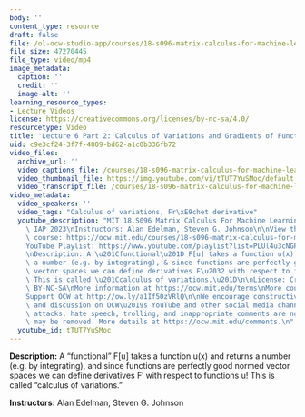 ```yaml
---
body: ''
content_type: resource
draft: false
file: /ol-ocw-studio-app/courses/18-s096-matrix-calculus-for-machine-learning-and-beyond-january-iap-2023/ocw_18s096_lecture06-part2_2023jan30_360p_16_9.mp4
file_size: 47270445
file_type: video/mp4
image_metadata:
  caption: ''
  credit: ''
  image-alt: ''
learning_resource_types:
- Lecture Videos
license: https://creativecommons.org/licenses/by-nc-sa/4.0/
resourcetype: Video
title: 'Lecture 6 Part 2: Calculus of Variations and Gradients of Functionals'
uid: c9e3cf24-3f7f-4809-bd62-a1c0b336fb72
video_files:
  archive_url: ''
  video_captions_file: /courses/18-s096-matrix-calculus-for-machine-learning-and-beyond-january-iap-2023/1N_XGswpraIiuxsUUuS3yx1Pt82iTV0Nm_transcript.webvtt
  video_thumbnail_file: https://img.youtube.com/vi/tTUT7YuSMoc/default.jpg
  video_transcript_file: /courses/18-s096-matrix-calculus-for-machine-learning-and-beyond-january-iap-2023/1N_XGswpraIiuxsUUuS3yx1Pt82iTV0Nm_transcript.pdf
video_metadata:
  video_speakers: ''
  video_tags: "Calculus of variations, Fr\xE9chet derivative"
  youtube_description: "MIT 18.S096 Matrix Calculus For Machine Learning And Beyond,\
    \ IAP 2023\nInstructors: Alan Edelman, Steven G. Johnson\n\nView the complete\
    \ course: https://ocw.mit.edu/courses/18-s096-matrix-calculus-for-machine-learning-and-beyond-january-iap-2023/\n\
    YouTube Playlist: https://www.youtube.com/playlist?list=PLUl4u3cNGP62EaLLH92E_VCN4izBKK6OE\n\
    \nDescription: A \u201Cfunctional\u201D F[u] takes a function u(x) and returns\
    \ a number (e.g. by integrating), & since functions are perfectly good normed\
    \ vector spaces we can define derivatives F\u2032 with respect to functions u!\
    \ This is called \u201Ccalculus of variations.\u201D\n\nLicense: Creative Commons\
    \ BY-NC-SA\nMore information at https://ocw.mit.edu/terms\nMore courses at https://ocw.mit.edu\n\
    Support OCW at http://ow.ly/a1If50zVRlQ\n\nWe encourage constructive comments\
    \ and discussion on OCW\u2019s YouTube and other social media channels. Personal\
    \ attacks, hate speech, trolling, and inappropriate comments are not allowed and\
    \ may be removed. More details at https://ocw.mit.edu/comments.\n"
  youtube_id: tTUT7YuSMoc
---
```

**Description:** A “functional” F\[u\] takes a function u(x) and returns a number (e.g. by integrating), and since functions are perfectly good normed vector spaces we can define derivatives F′ with respect to functions u! This is called “calculus of variations.”

**Instructors:** Alan Edelman, Steven G. Johnson